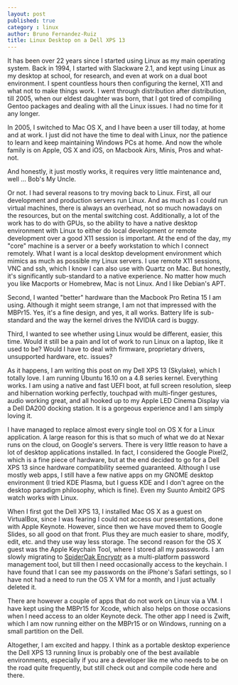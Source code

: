 ```yaml
---
layout: post
published: true
category : linux
author: Bruno Fernandez-Ruiz
title: Linux Desktop on a Dell XPS 13
---
```


It has been over 22 years since I started using Linux as my main operating
system. Back in 1994, I started with Slackware 2.1, and kept using Linux as
my desktop at school, for research, and even at work on a dual boot environment.
I spent countless hours then configuring the kernel, X11 and what not to make
things work. I went through distribution after distribution, till 2005, when
our eldest daughter was born, that I got tired of compiling Gentoo packages
and dealing with all the Linux issues. I had no time for it any longer.

In 2005, I switched to Mac OS X, and I have been a user till today, at home and
at work. I just did not have the time to deal with Linux, nor the patience to
learn and keep maintaining Windows PCs at home. And now the whole family is on
Apple, OS X and iOS, on Macbook Airs, Minis, Pros and what-not.

And honestly, it just mostly works, it requires very little maintenance and,
well ... Bob's My Uncle.

Or not. I had several reasons to try moving back to Linux. First, all our
development and production servers run Linux. And as much as I could run virtual
machines, there is always an overhead, not so much nowadays on the resources,
but on the mental switching cost. Additionally, a lot of the work has to do with
GPUs, so the ability to have a native desktop environment with Linux to either
do local development or remote development over a good X11 session is important.
At the end of the day, my "core" machine is a server or a beefy workstation to
which I connect remotely. What I want is a local desktop development environment
which mimics as much as possible my Linux servers. I use remote X11 sessions,
VNC and ssh, which I know I can also use with Quartz on Mac. But honestly, it's
significantly sub-standard to a native experience. No matter how much you like
Macports or Homebrew, Mac is not Linux. And I like Debian's APT.

Second, I wanted "better" hardware than the Macbook Pro Retina 15 I am using.
Although it might seem strange, I am not that impressed with the MBPr15. Yes,
it's a fine design, and yes, it all works. Battery life is sub-standard and the
way the kernel drives the NVIDIA card is buggy.

Third, I wanted to see whether using Linux would be different, easier, this
time. Would it still be a pain and lot of work to run Linux on a laptop, like it
used to be? Would I have to deal with firmware, proprietary drivers, unsupported
hardware, etc. issues?

As it happens, I am writing this post on my Dell XPS 13 (Skylake), which I
totally love. I am running Ubuntu 16.10 on a 4.8 series kernel. Everything
works. I am using a native and fast UEFI boot, at full screen resolution, sleep
and hibernation working perfectly, touchpad with multi-finger gestures, audio
working great, and all hooked up to my Apple LED Cinema Display via a Dell DA200
docking station. It is a gorgeous experience and I am simply loving it.

I have managed to replace almost every single tool on OS X for a Linux
application. A large reason for this is that so much of what we do at Nexar runs
on the cloud, on Google's servers. There is very little reason to have a lot of
desktop applications installed. In fact, I considered the Google Pixel2, which
is a fine piece of hardware, but at the end decided to go for a Dell XPS 13
since hardware compatibility seemed guaranteed. Although I use mostly web apps,
I still have a few native apps on my GNOME desktop environment (I tried KDE
Plasma, but I guess KDE and I don't agree on the desktop paradigm philosophy,
which is fine). Even my Suunto Ambit2 GPS watch works with Linux.

When I first got the Dell XPS 13, I installed Mac OS X as a guest on VirtualBox,
since I was fearing I could not access our presentations, done with Apple
Keynote. However, since then we have moved them to Google Slides, so all good on
that front. Plus they are much easier to share, modify, edit, etc. and they use
way less storage. The second reason for the OS X guest was the Apple Keychain
Tool, where I stored all my passwords. I am slowly migrating to [SpiderOak
Encryptr](https://spideroak.com/solutions/encryptr) as a multi-platform password
management tool, but till then I need occasionally access to the keychain. I
have found that I can see my passwords on the iPhone's Safari settings, so I
have not had a need to run the OS X VM for a month, and I just actually deleted
it.

There are however a couple of apps that do not work on Linux via a VM. I have
kept using the MBPr15 for Xcode, which also helps on those occasions when I need
access to an older Keynote deck. The other app I need is Zwift, which I am now
running either on the MBPr15 or on Windows, running on a small partition on the
Dell.

Altogether, I am excited and happy. I think as a portable desktop experience
the Dell XPS 13 running linux is probably one of the best available
environments, especially if you are a developer like me who needs to be on the
road quite frequently, but still check out and compile code here and there.
